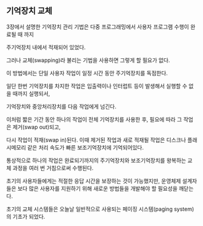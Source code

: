 ## 기억장치 교체

3장에서 설명한 기억장치 관리 기법은 다중 프로그래밍에서 사용자 프로그램 수행이 완료될 때 까지

주기억장치 내에서 적재되어 있었다.

그러나 교체(swapping)라 불리는 기법을 사용하면 그렇게 할 필요가 없다.

이 방법에서는 단일 사용자 작업이 일정 시간 동안 주기억장치를 독점한다. 

일단 한번 기억장치를 차지한 작업은 입출력이나 인터럽트 등이 발생해서 실행할 수 없을 때까지 실행되서,

기억장치와 중앙처리장치를 다음 작업에게 넘긴다.

이처럼 짧은 기간 동안 하나의 작업이 전체 기억장치를 사용한 후, 필요에 따라 그 작업은 제거(swap out)되고,

다시 작업이 적재(swap in)된다. 이때 제거된 작업과 새로 적재될 작업은 디스크나 플래시메모리 같은 처리 속도가 빠른 보조기억장치에 기억되어있다.

통상적으로 하나의 작업은 완료되기까지의 주기억장치와 보조기억장치를 왕복하는 교체 과정을 여러 번 거침으로써 수행된다.

초기의 사용자들에게는 적절한 응답 시간을 보장하는 것이 가능했지만, 운영체제 설계자들은 보다 많은 사용자를 지원하기 위해 새로운 방법들을 개발해야 할 필요성을 깨닫는다.

초기의 교체 시스템들은 오늘날 일반적으로 사용되는 페이징 시스템(paging system)의 기초가 되었다.
